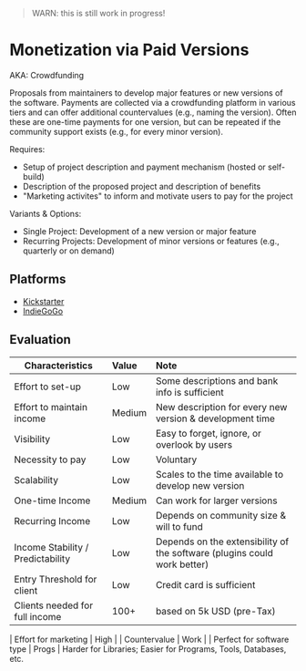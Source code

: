 > WARN: this is still work in progress!

# Monetization via Paid Versions
AKA: Crowdfunding

Proposals from maintainers to develop major features or new versions of the software. Payments are collected via a crowdfunding platform in various tiers and can offer additional countervalues (e.g., naming the version).
Often these are one-time payments for one version, but can be repeated if the community support exists (e.g., for every minor version).

Requires:
* Setup of project description and payment mechanism (hosted or self-build)
* Description of the proposed project and description of benefits
* "Marketing activites" to inform and motivate users to pay for the project

Variants & Options:
* Single Project: Development of a new version or major feature
* Recurring Projects: Development of minor versions or features (e.g., quarterly or on demand)

## Platforms
* [Kickstarter](https://issuehunt.io/)
* [IndieGoGo](https://www.indiegogo.com/)

## Evaluation

| Characteristics                   | Value  | Note |
| --------------------------------- |:------ |:---- |
| Effort to set-up                  | Low    | Some descriptions and bank info is sufficient
| Effort to maintain income         | Medium | New description for every new version & development time
| Visibility                        | Low    | Easy to forget, ignore, or overlook by users
| Necessity to pay                  | Low    | Voluntary
| Scalability                       | Low    | Scales to the time available to develop new version
| One-time Income                   | Medium | Can work for larger versions
| Recurring Income                  | Low    | Depends on community size & will to fund
| Income Stability / Predictability | Low    | Depends on the extensibility of the software (plugins could work better)
| Entry Threshold for client        | Low    | Credit card is sufficient
| Clients needed for full income    | 100+   | based on 5k USD (pre-Tax)

| Effort for marketing              | High   | 
| Countervalue                      | Work   | 
| Perfect for software type         | Progs  | Harder for Libraries; Easier for Programs, Tools, Databases, etc.
